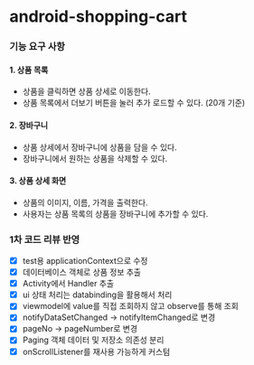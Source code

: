 # android-shopping-cart

### 기능 요구 사항

#### 1. 상품 목록
+ 상품을 클릭하면 상품 상세로 이동한다.
+ 상품 목록에서 더보기 버튼을 눌러 추가 로드할 수 있다. (20개 기준)

#### 2. 장바구니
+ 상품 상세에서 장바구니에 상품을 담을 수 있다.
+ 장바구니에서 원하는 상품을 삭제할 수 있다.

#### 3. 상품 상세 화면
+ 상품의 이미지, 이름, 가격을 출력한다.
+ 사용자는 상품 목록의 상품을 장바구니에 추가할 수 있다.

### 1차 코드 리뷰 반영

- [x] test용 applicationContext으로 수정
- [x] 데이터베이스 객체로 상품 정보 추출
- [x] Activity에서 Handler 추출
- [x] ui 상태 처리는 databinding을 활용해서 처리
- [x] viewmodel에 value를 직접 조회하지 않고 observe를 통해 조회
- [x] notifyDataSetChanged -> notifyItemChanged로 변경
- [x] pageNo -> pageNumber로 변경
- [x] Paging 객체 데이터 및 저장소 의존성 분리
- [x] onScrollListener를 재사용 가능하게 커스텀